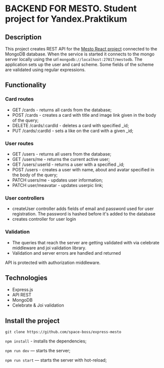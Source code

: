 # BACKEND FOR MESTO. Student project for Yandex.Praktikum

## Description
This project creates REST API for the [Mesto React project](https://github.com/space-boss/mesto-react) connected to the MongoDB database. When the service is started it connects to the mongo server locally using the url `mongodb://localhost:27017/mestodb`. The application sets up the user and card scheme. Some fields of the scheme are validated using regular expressions. 

## Functionality
### Card routes
* GET /cards - returns all cards from the database;
* POST /cards - creates a card with title and image link given in the body of the query;
* DELETE /cards/:cardId - deletes a card with specified _id;
* PUT /cards/:cardId - sets a like on the card with a given _id; 

### User routes
* GET /users - returns all users from the database;
* GET /users/me - returns the current active user;
* GET /users/:userId - returns a user with a specified _id;
* POST /users - creates a user with name, about and avatar specified in the body of the query;
* PATCH users/me - updates user information;
* PATCH user/meavatar - updates userpic link;

### User controllers
* createUser controller adds fields of email and password used for user registration. The password is hashed before it's added to the database
* creates controller for user login 

### Validation
* The queries that reach the server are getting validated with via celebrate middleware and joi validation library. 
* Validation and server errors are handled and returned

API is protected with authorization middleware. 

## Technologies
* Express.js
* API REST
* MongoDB
* Celebrate & Joi validation

## Install the project
`git clone https://github.com/space-boss/express-mesto`

`npm install` - installs the dependencies;

`npm run dev` — starts the server; 

`npm run start` — starts the server with hot-reload;
